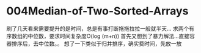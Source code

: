 # 004Median-of-Two-Sorted-Arrays
刷了几天看来需要提升的是时间，总是有事打断拖拖拉拉一般就半天...
求两个有序数组的中位数，要求时间复杂度O(log (m+n))
首先又想到了暴力解法...直接容器排序后，去中位数。。
想了一下类似于归并排序，确实费时间，先放一放
